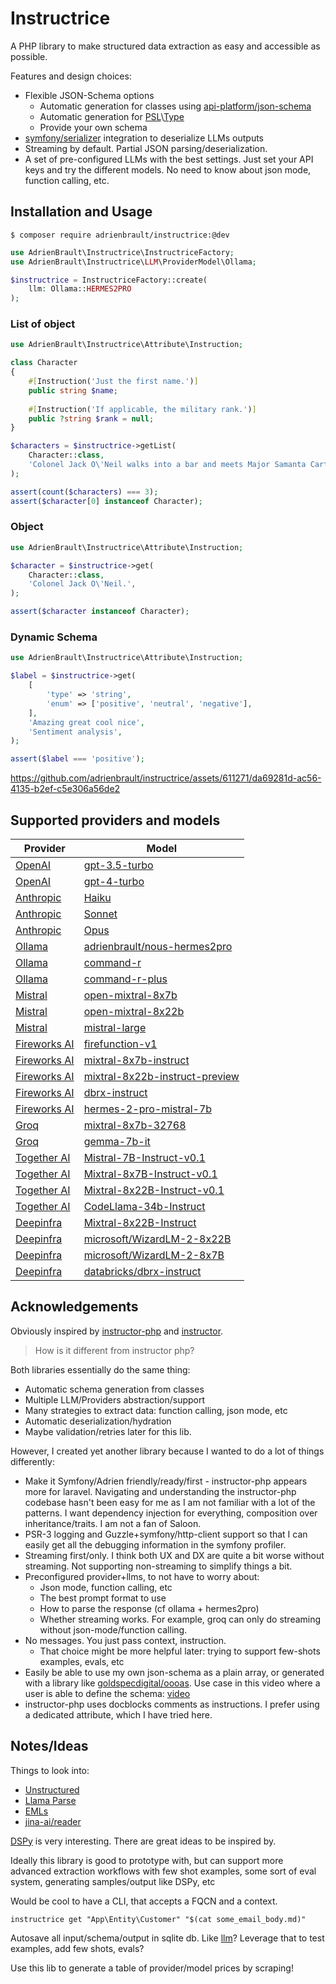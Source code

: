 # Instructrice

A PHP library to make structured data extraction as easy and accessible as possible.

Features and design choices:
- Flexible JSON-Schema options
  - Automatic generation for classes using [api-platform/json-schema][api_platform_json_schema]
  - Automatic generation for [PSL][psl]\\[Type][psl_type]
  - Provide your own schema
- [symfony/serializer][sf_serializer] integration to deserialize LLMs outputs
- Streaming by default. Partial JSON parsing/deserialization.
- A set of pre-configured LLMs with the best settings. Just set your API keys and try the different models. No need to know about json mode, function calling, etc.

## Installation and Usage

```console
$ composer require adrienbrault/instructrice:@dev
```

```php
use AdrienBrault\Instructrice\InstructriceFactory;
use AdrienBrault\Instructrice\LLM\ProviderModel\Ollama;

$instructrice = InstructriceFactory::create(
    llm: Ollama::HERMES2PRO
);
```

### List of object

```php
use AdrienBrault\Instructrice\Attribute\Instruction;

class Character
{
    #[Instruction('Just the first name.')]
    public string $name;
    
    #[Instruction('If applicable, the military rank.')]
    public ?string $rank = null;
}

$characters = $instructrice->getList(
    Character::class,
    'Colonel Jack O\'Neil walks into a bar and meets Major Samanta Carter. They call Teal\'c to join them.',
);

assert(count($characters) === 3);
assert($character[0] instanceof Character);
```

### Object

```php
use AdrienBrault\Instructrice\Attribute\Instruction;

$character = $instructrice->get(
    Character::class,
    'Colonel Jack O\'Neil.',
);

assert($character instanceof Character);
```

### Dynamic Schema

```php
use AdrienBrault\Instructrice\Attribute\Instruction;

$label = $instructrice->get(
    [
        'type' => 'string',
        'enum' => ['positive', 'neutral', 'negative'],
    ],
    'Amazing great cool nice',
    'Sentiment analysis',
);

assert($label === 'positive');
```

https://github.com/adrienbrault/instructrice/assets/611271/da69281d-ac56-4135-b2ef-c5e306a56de2

## Supported providers and models

| Provider                          | Model                                                |
|-----------------------------------|------------------------------------------------------|
| [OpenAI][openai_pricing]          | [gpt-3.5-turbo][openai_gpt35t]                       |
| [OpenAI][openai_pricing]          | [gpt-4-turbo][openai_gpt4t]                          |
| [Anthropic][anthropic_pricing]    | [Haiku][anthropic_models]                            |
| [Anthropic][anthropic_pricing]    | [Sonnet][anthropic_models]                           |
| [Anthropic][anthropic_pricing]    | [Opus][anthropic_models]                             |
| [Ollama][ollama]                  | [adrienbrault/nous-hermes2pro][ollama_h2p]           |
| [Ollama][ollama]                  | [command-r][ollama_command_r]                        |
| [Ollama][ollama]                  | [command-r-plus][ollama_command_r_plus]              |
| [Mistral][mistral_pricing]        | [open-mixtral-8x7b][mistral_models]                  |
| [Mistral][mistral_pricing]        | [open-mixtral-8x22b][mistral_models]                 |
| [Mistral][mistral_pricing]        | [mistral-large][mistral_models]                      |
| [Fireworks AI][fireworks_pricing] | [firefunction-v1][fireworks_models]                  |
| [Fireworks AI][fireworks_pricing] | [mixtral-8x7b-instruct][fireworks_models]            |
| [Fireworks AI][fireworks_pricing] | [mixtral-8x22b-instruct-preview][fireworks_models]   |
| [Fireworks AI][fireworks_pricing] | [dbrx-instruct][fireworks_models]                    |
| [Fireworks AI][fireworks_pricing] | [hermes-2-pro-mistral-7b][fireworks_models]          |
| [Groq][groq_pricing]              | [mixtral-8x7b-32768][groq_models]                    |
| [Groq][groq_pricing]              | [gemma-7b-it][groq_models]                           |
| [Together AI][together_pricing]   | [Mistral-7B-Instruct-v0.1][together_models]          |
| [Together AI][together_pricing]   | [Mixtral-8x7B-Instruct-v0.1][together_models]        |
| [Together AI][together_pricing]   | [Mixtral-8x22B-Instruct-v0.1][together_models]       |
| [Together AI][together_pricing]   | [CodeLlama-34b-Instruct][together_models]            |
| [Deepinfra][deepinfra_pricing]    | [Mixtral-8x22B-Instruct][deepinfra_mixtral]          |
| [Deepinfra][deepinfra_pricing]    | [microsoft/WizardLM-2-8x22B][deepinfra_wizardlm2_22] |
| [Deepinfra][deepinfra_pricing]    | [microsoft/WizardLM-2-8x7B][deepinfra_wizardlm2_7]   |
| [Deepinfra][deepinfra_pricing]    | [databricks/dbrx-instruct][deepinfra_dbrx]           |

## Acknowledgements

Obviously inspired by [instructor-php][instructor-php] and [instructor][instructor-python].

> How is it different from instructor php?

Both libraries essentially do the same thing:
- Automatic schema generation from classes
- Multiple LLM/Providers abstraction/support
- Many strategies to extract data: function calling, json mode, etc
- Automatic deserialization/hydration
- Maybe validation/retries later for this lib.

However, I created yet another library because I wanted to do a lot of things differently:
- Make it Symfony/Adrien friendly/ready/first - instructor-php appears more for laravel. Navigating and understanding the instructor-php codebase hasn't been easy for me as I am not familiar with a lot of the patterns. I want dependency injection for everything, composition over inheritance/traits. I am not a fan of Saloon.
- PSR-3 logging and Guzzle+symfony/http-client support so that I can easily get all the debugging information in the symfony profiler.
- Streaming first/only. I think both UX and DX are quite a bit worse without streaming. Not supporting non-streaming to simplify things a bit.
- Preconfigured provider+llms, to not have to worry about:
  - Json mode, function calling, etc
  - The best prompt format to use
  - How to parse the response (cf ollama + hermes2pro)
  - Whether streaming works. For example, groq can only do streaming without json-mode/function calling.
- No messages. You just pass context, instruction.
  - That choice might be more helpful later: trying to support few-shots examples, evals, etc
- Easily be able to use my own json-schema as a plain array, or generated with a library like [goldspecdigital/oooas][oooas]. Use case in this video where a user is able to define the schema: <a target="_blank" href="https://github.com/adrienbrault/carotte/assets/611271/02d37186-f1e6-43bf-b7c0-5785d29779d5">video</a> 
- instructor-php uses docblocks comments as instructions. I prefer using a dedicated attribute, which I have tried here.

## Notes/Ideas

Things to look into:
- [Unstructured][unstructured_docker]
- [Llama Parse][llama_parse]
- [EMLs][eml]
- [jina-ai/reader][jina_reader]

[DSPy][dspy] is very interesting. There are great ideas to be inspired by.

Ideally this library is good to prototype with, but can support more advanced extraction workflows
with few shot examples, some sort of eval system, generating samples/output like DSPy, etc

Would be cool to have a CLI, that accepts a FQCN and a context.
```
instructrice get "App\Entity\Customer" "$(cat some_email_body.md)" 
```

Autosave all input/schema/output in sqlite db. Like [llm][llm_logging]?
Leverage that to test examples, add few shots, evals?

Use this lib to generate a table of provider/model prices by scraping!

[liform]: https://github.com/Limenius/Liform
[instructor-php]: https://github.com/cognesy/instructor-php/
[instructor-python]: https://python.useinstructor.com
[sf_form]: https://symfony.com/doc/current/components/form.html
[sf_serializer]: https://symfony.com/doc/current/components/serializer.html
[unstructured_docker]: https://unstructured-io.github.io/unstructured/installation/docker.html
[llama_parse]: https://github.com/run-llama/llama_parse
[eml]: https://en.wikipedia.org/wiki/Email#Filename_extensions
[dspy]: https://github.com/stanfordnlp/dspy
[jina_reader]: https://github.com/jina-ai/reader
[psl]: https://github.com/azjezz/psl
[psl_type]: https://github.com/azjezz/psl/blob/next/docs/component/type.md
[api_platform_json_schema]: https://github.com/api-platform/json-schema
[llm_logging]: https://llm.datasette.io/en/stable/logging.html
[openai_pricing]: https://openai.com/pricing
[openai_gpt4t]: https://platform.openai.com/docs/models/gpt-4-turbo-and-gpt-4
[openai_gpt35t]: https://platform.openai.com/docs/models/gpt-3-5-turbo
[ollama]: https://ollama.com
[ollama_h2p]: https://ollama.com/adrienbrault/nous-hermes2pro
[ollama_command_r]: https://ollama.com/library/command-r
[ollama_command_r_plus]: https://ollama.com/library/command-r-plus
[mistral_pricing]: https://mistral.ai/technology/#pricing
[mistral_models]: https://docs.mistral.ai/getting-started/models/
[fireworks_pricing]: https://fireworks.ai/pricing
[fireworks_models]: https://fireworks.ai/models
[groq_pricing]: https://wow.groq.com
[groq_models]: https://console.groq.com/docs/models
[together_pricing]: https://www.together.ai/pricing
[together_models]: https://docs.together.ai/docs/inference-models
[oooas]: https://github.com/goldspecdigital/oooas
[anthropic_pricing]: https://www.anthropic.com/api
[anthropic_models]: https://docs.anthropic.com/claude/docs/models-overview
[deepinfra_pricing]: https://deepinfra.com/pricing
[deepinfra_mixtral]: https://deepinfra.com/mistralai/Mixtral-8x22B-Instruct-v0.1
[deepinfra_wizardlm2_22]: https://deepinfra.com/microsoft/WizardLM-2-8x22B
[deepinfra_wizardlm2_7]: https://deepinfra.com/microsoft/WizardLM-2-8x7B
[deepinfra_dbrx]: https://deepinfra.com/databricks/dbrx-instruct
